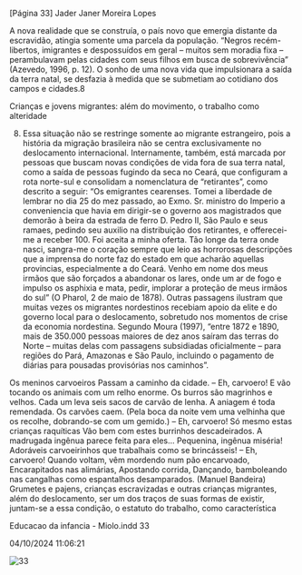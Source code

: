 [Página 33]
Jader Janer Moreira Lopes

A nova realidade que se construía, o país novo que emergia distante
da escravidão, atingia somente uma parcela da população. “Negros
recém-libertos, imigrantes e despossuídos em geral – muitos sem moradia fixa – perambulavam pelas cidades com seus filhos em busca de
sobrevivência” (Azevedo, 1996, p. 12). O sonho de uma nova vida que
impulsionara a saída da terra natal, se desfazia à medida que se submetiam ao cotidiano dos campos e cidades.8

Crianças e jovens migrantes:
além do movimento, o trabalho como alteridade

8. Essa situação não se restringe
somente ao migrante estrangeiro,
pois a história da migração brasileira
não se centra exclusivamente
no deslocamento internacional.
Internamente, também, está marcada
por pessoas que buscam novas
condições de vida fora de sua terra
natal, como a saída de pessoas fugindo
da seca no Ceará, que configuram
a rota norte-sul e consolidam a
nomenclatura de “retirantes”, como
descrito a seguir: “Os emigrantes
cearenses. Tomei a liberdade de
lembrar no dia 25 do mez passado,
ao Exmo. Sr. ministro do Imperio a
conveniencia que havia em dirigir-se o
governo aos magistrados que demorão
à beira da estrada de ferro D. Pedro II,
São Paulo e seus ramaes, pedindo seu
auxilio na distribuição dos retirantes,
e offerecei-me a receber 100. Foi
aceita a minha oferta. Tão longe
da terra onde nasci, sangra-me o
coração sempre que leio as horrorosas
descripções que a imprensa do norte
faz do estado em que acharão aquellas
provincias, especialmente a do Ceará.
Venho em nome dos meus irmãos
que são forçados a abandonar os
lares, onde um ar de fogo e impulso
os asphixia e mata, pedir, implorar a
proteção de meus irmãos do sul” (O
Pharol, 2 de maio de 1878). Outras
passagens ilustram que muitas vezes
os migrantes nordestinos recebiam
apoio da elite e do governo local
para o deslocamento, sobretudo nos
momentos de crise da economia
nordestina. Segundo Moura (1997),
“entre 1872 e 1890, mais de 350.000
pessoas maiores de dez anos saíram
das terras do Norte – muitas delas com
passagens subsidiadas oficialmente –
para regiões do Pará, Amazonas e
São Paulo, incluindo o pagamento
de diárias para pousadas provisórias
nos caminhos”.

Os meninos carvoeiros
Passam a caminho da cidade.
– Eh, carvoero!
E vão tocando os animais com um relho enorme.
Os burros são magrinhos e velhos.
Cada um leva seis sacos de carvão de lenha.
A aniagem é toda remendada.
Os carvões caem.
(Pela boca da noite vem uma velhinha que os recolhe,
dobrando-se com um gemido.)
– Eh, carvoero!
Só mesmo estas crianças raquíticas
Vão bem com estes burrinhos descadeirados.
A madrugada ingênua parece feita para eles…
Pequenina, ingênua miséria!
Adoráveis carvoeirinhos que trabalhais como se brincásseis!
– Eh, carvoero!
Quando voltam, vêm mordendo num pão encarvoado,
Encarapitados nas alimárias,
Apostando corrida,
Dançando, bamboleando nas cangalhas como espantalhos
desamparados.
(Manuel Bandeira)
Grumetes e pajens, crianças escravizadas e outras crianças migrantes,
além do deslocamento, ser um dos traços de suas formas de existir,
juntam-se a essa condição, o estatuto do trabalho, como característica


Educacao da infancia - Miolo.indd 33

04/10/2024 11:06:21

![33](./img/page_33-01.jpg)
